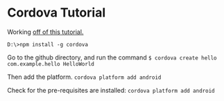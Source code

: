 # Cordova Tutorial

Working [off of this tutorial. ](https://cordova.apache.org/docs/en/latest/guide/cli/index.html)

`D:\>npm install -g cordova`

Go to the github directory, and run the command `$ cordova create hello com.example.hello HelloWorld`

Then add the platform.  `cordova platform add android`


Check for the pre-requisites are installed:  `cordova platform add android`
